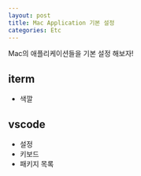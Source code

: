 ```yaml
---
layout: post
title: Mac Application 기본 설정
categories: Etc
---
```


Mac의 애플리케이션들을 기본 설정 해보자!

## iterm

- 색깔

## vscode

- 설정
- 키보드
- 패키지 목록




